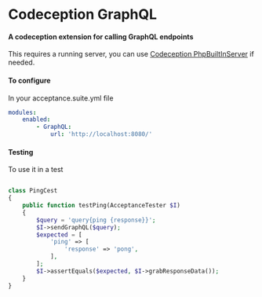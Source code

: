 # Codeception GraphQL
#### A codeception extension for calling GraphQL endpoints

This requires a running server, you can use [Codeception PhpBuiltInServer](https://github.com/tiger-seo/PhpBuiltinServer)
if needed.

#### To configure

In your acceptance.suite.yml file
```yaml
modules:
    enabled:
        - GraphQL:
            url: 'http://localhost:8080/'
```

#### Testing

To use it in a test
```php

class PingCest
{
    public function testPing(AcceptanceTester $I)
    {
        $query = 'query{ping {response}}';
        $I->sendGraphQL($query);
        $expected = [
            'ping' => [
                'response' => 'pong',
            ],
        ];
        $I->assertEquals($expected, $I->grabResponseData());
    }
}

```


